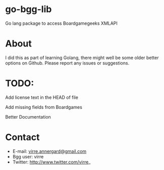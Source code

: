 # go-bgg-lib
Go lang package to access Boardgamegeeks XMLAPI 

# About
I did this as part of learning Golang, there might well be some older better options on Github.
Please report any issues or suggestions.

# TODO:
Add license text in the HEAD of file

Add missing fields from Boardgames

Better Documentation

# Contact
- E-mail: virre.annergard@gmail.com
- Bgg user: virre
- Twitter: http://www.twitter.com/virre_
